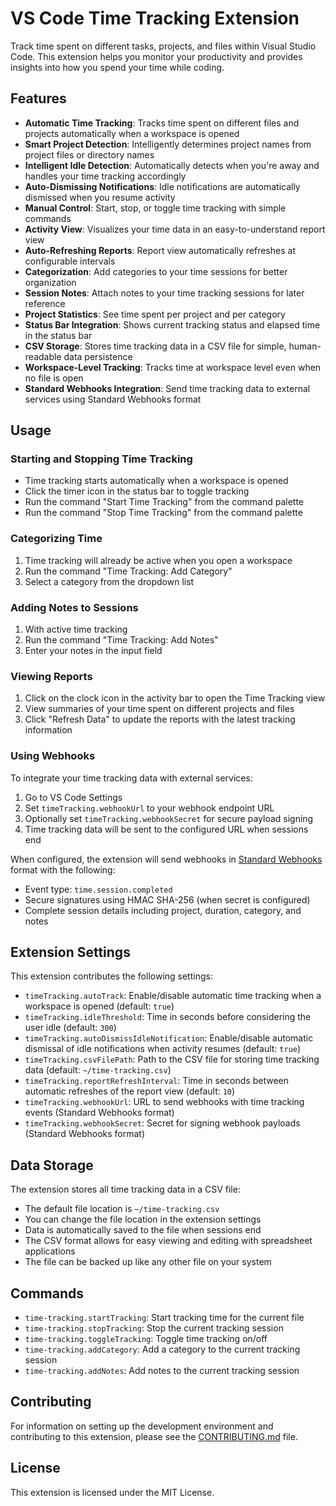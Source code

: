# VS Code Time Tracking Extension

Track time spent on different tasks, projects, and files within Visual Studio Code. This extension helps you monitor your productivity and provides insights into how you spend your time while coding.

## Features

- **Automatic Time Tracking**: Tracks time spent on different files and projects automatically when a workspace is opened
- **Smart Project Detection**: Intelligently determines project names from project files or directory names
- **Intelligent Idle Detection**: Automatically detects when you're away and handles your time tracking accordingly
- **Auto-Dismissing Notifications**: Idle notifications are automatically dismissed when you resume activity
- **Manual Control**: Start, stop, or toggle time tracking with simple commands
- **Activity View**: Visualizes your time data in an easy-to-understand report view
- **Auto-Refreshing Reports**: Report view automatically refreshes at configurable intervals
- **Categorization**: Add categories to your time sessions for better organization
- **Session Notes**: Attach notes to your time tracking sessions for later reference
- **Project Statistics**: See time spent per project and per category
- **Status Bar Integration**: Shows current tracking status and elapsed time in the status bar
- **CSV Storage**: Stores time tracking data in a CSV file for simple, human-readable data persistence
- **Workspace-Level Tracking**: Tracks time at workspace level even when no file is open
- **Standard Webhooks Integration**: Send time tracking data to external services using Standard Webhooks format

## Usage

### Starting and Stopping Time Tracking

- Time tracking starts automatically when a workspace is opened
- Click the timer icon in the status bar to toggle tracking
- Run the command "Start Time Tracking" from the command palette
- Run the command "Stop Time Tracking" from the command palette

### Categorizing Time

1. Time tracking will already be active when you open a workspace
2. Run the command "Time Tracking: Add Category"
3. Select a category from the dropdown list

### Adding Notes to Sessions

1. With active time tracking
2. Run the command "Time Tracking: Add Notes"
3. Enter your notes in the input field

### Viewing Reports

1. Click on the clock icon in the activity bar to open the Time Tracking view
2. View summaries of your time spent on different projects and files
3. Click "Refresh Data" to update the reports with the latest tracking information

### Using Webhooks

To integrate your time tracking data with external services:

1. Go to VS Code Settings
2. Set `timeTracking.webhookUrl` to your webhook endpoint URL
3. Optionally set `timeTracking.webhookSecret` for secure payload signing
4. Time tracking data will be sent to the configured URL when sessions end

When configured, the extension will send webhooks in [Standard Webhooks](https://www.standardwebhooks.com/) format with the following:
- Event type: `time.session.completed`
- Secure signatures using HMAC SHA-256 (when secret is configured)
- Complete session details including project, duration, category, and notes

## Extension Settings

This extension contributes the following settings:

* `timeTracking.autoTrack`: Enable/disable automatic time tracking when a workspace is opened (default: `true`)
* `timeTracking.idleThreshold`: Time in seconds before considering the user idle (default: `300`)
* `timeTracking.autoDismissIdleNotification`: Enable/disable automatic dismissal of idle notifications when activity resumes (default: `true`)
* `timeTracking.csvFilePath`: Path to the CSV file for storing time tracking data (default: `~/time-tracking.csv`)
* `timeTracking.reportRefreshInterval`: Time in seconds between automatic refreshes of the report view (default: `10`)
* `timeTracking.webhookUrl`: URL to send webhooks with time tracking events (Standard Webhooks format)
* `timeTracking.webhookSecret`: Secret for signing webhook payloads (Standard Webhooks format)

## Data Storage

The extension stores all time tracking data in a CSV file:

- The default file location is `~/time-tracking.csv`
- You can change the file location in the extension settings
- Data is automatically saved to the file when sessions end
- The CSV format allows for easy viewing and editing with spreadsheet applications
- The file can be backed up like any other file on your system

## Commands

* `time-tracking.startTracking`: Start tracking time for the current file
* `time-tracking.stopTracking`: Stop the current tracking session
* `time-tracking.toggleTracking`: Toggle time tracking on/off
* `time-tracking.addCategory`: Add a category to the current tracking session
* `time-tracking.addNotes`: Add notes to the current tracking session

## Contributing

For information on setting up the development environment and contributing to this extension, please see the [CONTRIBUTING.md](CONTRIBUTING.md) file.

## License

This extension is licensed under the MIT License.
